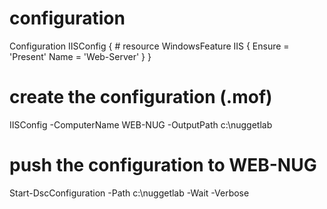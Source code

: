 # configuration
Configuration IISConfig {
    # resource
    WindowsFeature IIS {
        Ensure = 'Present'
        Name = 'Web-Server'
    }
}

# create the configuration (.mof)
IISConfig -ComputerName WEB-NUG -OutputPath c:\nuggetlab

# push the configuration to WEB-NUG
Start-DscConfiguration -Path c:\nuggetlab -Wait -Verbose
